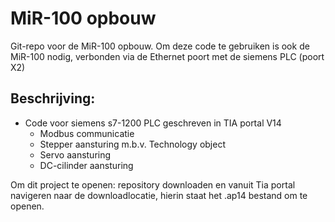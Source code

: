 # MiR-100 opbouw
Git-repo voor de MiR-100 opbouw. Om deze code te gebruiken is ook de MiR-100 nodig, verbonden via de Ethernet poort met de siemens PLC (poort X2)
## Beschrijving:
- Code voor siemens s7-1200 PLC geschreven in TIA portal V14
	- Modbus communicatie
	- Stepper aansturing m.b.v. Technology object
	- Servo aansturing
	- DC-cilinder aansturing

Om dit project te openen: repository downloaden en vanuit Tia portal navigeren naar de downloadlocatie, hierin staat het .ap14 bestand om te openen.

